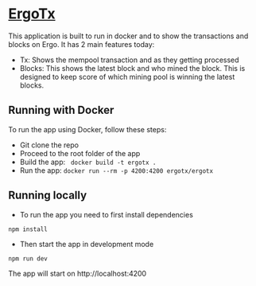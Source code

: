 

# [ErgoTx](https://ergotx.io)

This application is built to run in docker and to show the transactions and blocks on Ergo.
It has 2 main features today:

* Tx: Shows the mempool transaction and as they getting processed
* Blocks: This shows the latest block and who mined the block. This is designed to keep score of which mining pool is winning the latest blocks.




## Running with Docker

To run the app using Docker, follow these steps:

 - Git clone the repo
 - Proceed to the root folder of the app
 - Build the app:
    ` docker build -t ergotx .`
 -  Run the app:
    `docker run --rm -p 4200:4200 ergotx/ergotx`

## Running locally 

- To run the app you need to first install dependencies

`npm install`

- Then start the app in development mode

`npm run dev`

The app will start on http://localhost:4200

